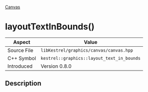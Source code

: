 [Canvas](index)
# layoutTextInBounds()
| Aspect | Value |
| --- | --- |
| Source File | `libKestrel/graphics/canvas/canvas.hpp` |
| C++ Symbol | `kestrel::graphics::layout_text_in_bounds` |
| Introduced | Version 0.8.0 |
## Description

